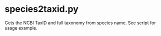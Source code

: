 # species2taxid.py
Gets the NCBI TaxID and full taxonomy from species name.
See script for usage example.
